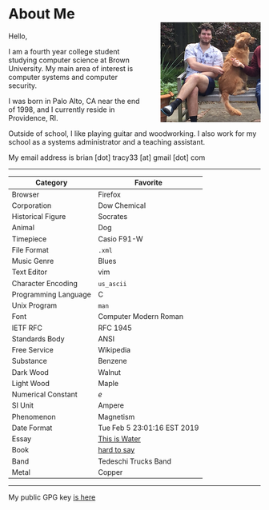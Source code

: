 # About Me

Hello,

<img style="float:right;display:block;margin-top:-50px;margin-left:2em;" src="/images/about_image.png" width="200" height="200" alt="human+dog">

I am a fourth year college student studying computer science at Brown University.
My main area of interest is computer systems and computer security.

I was born in Palo Alto, CA near the end of 1998, and I currently reside in Providence, RI.

Outside of school, I like playing guitar and woodworking. I also work for my
school as a systems administrator and a teaching assistant.

My email address is brian [dot] tracy33 [at] gmail [dot] com

---

| Category | Favorite |
|----------|----------|
| Browser | Firefox |
| Corporation | Dow Chemical |
| Historical Figure | Socrates |
| Animal | Dog |
| Timepiece | Casio F91-W |
| File Format | `.xml` |
| Music Genre | Blues |
| Text Editor | vim |
| Character Encoding | `us_ascii` |
| Programming Language | C |
| Unix Program | `man` |
| Font | Computer Modern Roman |
| IETF RFC | RFC 1945 |
| Standards Body | ANSI |
| Free Service | Wikipedia |
| Substance | Benzene |
| Dark Wood | Walnut |
| Light Wood | Maple |
| Numerical Constant | *e* |
| SI Unit | Ampere |
| Phenomenon | Magnetism |
| Date Format | Tue Feb 5 23:01:16 EST 2019 |
| Essay | [This is Water](/resources/this_is_water.pdf) |
| Book | [hard to say](/books.html) |
| Band | Tedeschi Trucks Band |
| Metal | Copper |

---

My public GPG key [is here](/resources/briantracy_gpg.txt)

